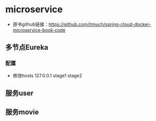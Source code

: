 # microservice
* 原书github链接：https://github.com/itmuch/spring-cloud-docker-microservice-book-code
## 多节点Eureka
### 配置
 * 修改hosts 127.0.0.1 stage1 stage2

## 服务user
## 服务movie
